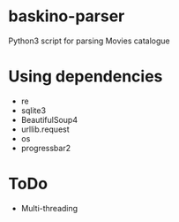 # baskino-parser
Python3 script for parsing Movies catalogue

# Using dependencies
- re
- sqlite3
- BeautifulSoup4
- urllib.request
- os
- progressbar2


# ToDo
- Multi-threading
